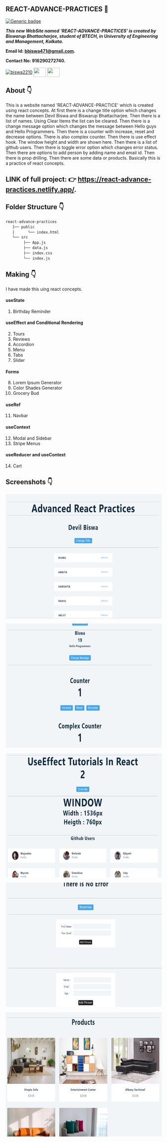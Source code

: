 ## REACT-ADVANCE-PRACTICES :star_struck: 

[![Generic badge](https://img.shields.io/badge/advance-html5-red)](https://shields.io/) 

***This new WebSite named 'REACT-ADVANCE-PRACTICES' is created by Biswarup Bhattacharjee, student of BTECH, in University of Engineering and Management, Kolkata.***

**Email Id: bbiswa471@gmail.com.** 

**Contact No: 916290272740.** 

<p align="left">
<a href="https://www.facebook.com/profile.php?id=100070395300810" target="blank"><img align="center" src="https://cdn.jsdelivr.net/npm/simple-icons@3.0.1/icons/facebook.svg" alt="biswa2210" height="30" width="40" /></a>
<a href="https://instagram.com/biswarup2210" target="blank"><img align="center" src="https://cdn.jsdelivr.net/npm/simple-icons@3.0.1/icons/instagram.svg" alt="" height="30" width="40" /></a>
<a href="https://github.com/biswa2210/biswa2210" target="blank"><img align="center" src="https://cdn.jsdelivr.net/npm/simple-icons@3.0.1/icons/github.svg" alt="" height="30" width="40" /></a>
</p>

## About :point_down: 

This is a website named 'REACT-ADVANCE-PRACTICE' which is created using react concepts. At first there is a change title option which changes the name between Devil Biswa and Biswarup Bhattacharjee. Then there is a list of names. Using Clear Items the list can be cleared. Then there is a change message option which changes the message between Hello guys and Hello Programmers. Then there is a counter with increase, reset and decrease options. There is also complex counter. Then there is use effect hook. The window height and width are shown here. Then there is a list of github users. Then there is toggle error option which changes error status. Then there are options to add person by adding name and email id. Then there is prop drilling.  Then there are some data or products. Basically this is a practice of react concepts.

## LINK of full project: :point_right: https://react-advance-practices.netlify.app/. 

## Folder Structure :point_down:
```bash
react-advance-practices
   ├── public
   |      └── index.html
   └── src
        ├── App.js
        ├── data.js
        ├── index.css
        └── index.js
```   
      
## Making :point_down:

I have made this uing react concepts.

#### useState

1. Birthday Reminder

#### useEffect and Conditional Rendering

2. Tours
3. Reviews
4. Accordion
5. Menu
6. Tabs
7. Slider

#### Forms

8. Lorem Ipsum Generator
9. Color Shades Generator
10. Grocery Bud

#### useRef

11. Navbar

#### useContext

12. Modal and Sidebar
13. Stripe Menus

#### useReducer and useContext

14. Cart


## Screenshots :point_down: 

<div align="center">
 
<a href="ad1.PNG"><img src="ad1.PNG" width="800" height= "400"></a> 
  
<a href="ad2.PNG"><img src="ad2.PNG" width="800" height= "400"></a> 
  
<a href="ad3.PNG"><img src="ad3.PNG" width="800" height= "400"></a> 
   
<a href="ad4.PNG"><img src="ad4.PNG" width="800" height= "400"></a> 
   
<a href="ad5.PNG"><img src="ad5.PNG" width="800" height= "400"></a> 

</div>




